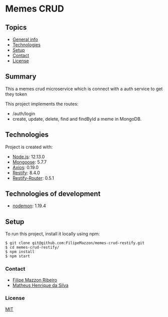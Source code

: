 # Memes CRUD

## Topics
+ [General info](#summary)
+ [Technologies](#technologies)
+ [Setup](#setup)
+ [Contact](#contact)
+ [License](#license)

## Summary
This a memes crud microservice which is connect with a auth service to get they token

This project implements the routes:
- /auth/login
- create, update, delete, find and findById a meme in MongoDB.
	
## Technologies
Project is created with:
* [Node.js](https://nodejs.org/pt-br/): 12.13.0
* [Mongoose](https://mongoosejs.com/): 5.7.7
* [Axios](https://www.npmjs.com/package/axios): 0.19.0
* [Restify](http://restify.com/): 8.4.0
* [Restify-Router](https://www.npmjs.com/package/restify-router): 0.5.1

## Technologies of development
* [nodemon](https://nodemon.io/): 1.19.4
	
## Setup
To run this project, install it locally using npm:
```shell script
$ git clone git@github.com:FilipeMazzon/memes-crud-restify.git
$ cd memes-crud-restify/
$ npm install
$ npm start
```


### Contact
- [Filipe Mazzon Ribeiro](mailto:filipemazzon@gec.inatel.br)
- [Matheus Henrique da Silva](mailto:matheushenriquesilva@gec.inatel.br)

### License

[MIT](https://github.com/FilipeMazzon/memes-crud-restify/blob/master/LICENSE)
